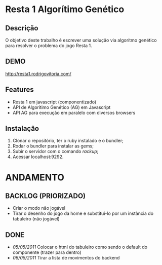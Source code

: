 Resta 1 Algorítimo Genético
==================================

Descrição
----------------------------------------------

O objetivo deste trabalho é escrever uma solução via algorítmo genético
para resolver o problema do jogo Resta 1.

DEMO
----

http://resta1.rodrigovitoria.com/

Features
--------

- Resta 1 em javascript (componentizado)
- API de Algorítimo Genético (AG) em Javascript
- API AG para execução em paralelo com diversos browsers


Instalação
----------

1. Clonar o repositório, ter o ruby instalado e o bundler;
2. Rodar o bundler para instalar as gems;
3. Subir o servidor com o comando _rackup_;
4. Acessar localhost:9292.


ANDAMENTO
=========

BACKLOG (PRIORIZADO)
--------------------

- Criar o modo não jogável
- Tirar o desenho do jogo da home e substitui-lo por um instância do tabuleiro (não jogável)


DONE
----
- _05/05/2011_ Colocar o html do tabuleiro como sendo o default do componente (trazer para dentro)
- _06/05/2011_ Tirar a lista de movimentos do backend
